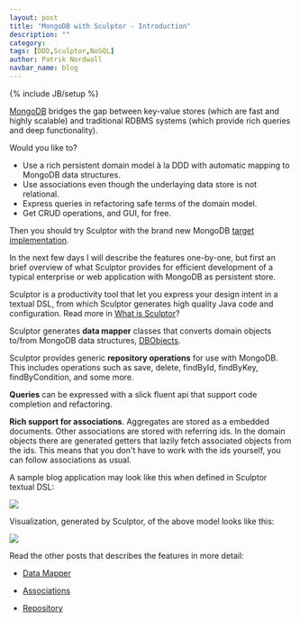 ```yaml
---
layout: post
title: "MongoDB with Sculptor - Introduction"
description: ""
category: 
tags: [DDD,Sculptor,NoSQL]
author: Patrik Nordwall
navbar_name: blog
---
```

{% include JB/setup %}

[MongoDB][1] bridges the gap between key-value stores (which are fast and highly scalable) and traditional RDBMS systems (which provide rich queries and deep functionality).

Would you like to?

  * Use a rich persistent domain model à la DDD with automatic mapping to MongoDB data structures.
  * Use associations even though the underlaying data store is not relational.
  * Express queries in refactoring safe terms of the domain model.
  * Get CRUD operations, and GUI, for free.

Then you should try Sculptor with the brand new MongoDB [target implementation][2].

In the next few days I will describe the features one-by-one, but first an brief overview of what Sculptor provides for efficient development of a typical enterprise or web application with MongoDB as persistent store.

Sculptor is a productivity tool that let you express your design intent in a textual DSL, from which Sculptor generates high quality Java code and configuration. Read more in [What is Sculptor][3]?


Sculptor generates **data mapper** classes that converts domain objects to/from MongoDB data structures, [DBObjects][4].

Sculptor provides generic **repository operations** for use with MongoDB. This includes operations such as save, delete, findById, findByKey, findByCondition, and some more.


**Queries** can be expressed with a slick fluent api that support code completion and refactoring.


**Rich support for associations**. Aggregates are stored as a embedded documents. Other associations are stored with referring ids. In the domain objects there are generated getters that lazily fetch associated objects from the ids. This means that you don't have to work with the ids yourself, you can follow associations as usual.


A sample blog application may look like this when defined in Sculptor textual DSL:

![][5]

Visualization, generated by Sculptor, of the above model looks like this:

![][6]

Read the other posts that describes the features in more detail:

* [Data Mapper][7]
* [Associations][8]
* [Repository][9]

   [1]: http://www.mongodb.org/
   [2]: /2010/01/16/pick-n-choose-target-implementation
   [3]: /2009/06/27/what-is-sculptor
   [4]: http://api.mongodb.org/java/2.11.3/com/mongodb/DBObject.html
   [5]: /images/2010-04-27-mongodb-with-sculptor---introduction/blog_model.png
   [6]: /images/2010-04-27-mongodb-with-sculptor---introduction/blog_umlgraph.png
   [7]: /2010/04/28/mongodb-with-sculptor---data-mapper
   [8]: /2010/04/28/mongodb-with-sculptor---associations
   [9]: /2010/04/28/mongodb-with-sculptor---repository
